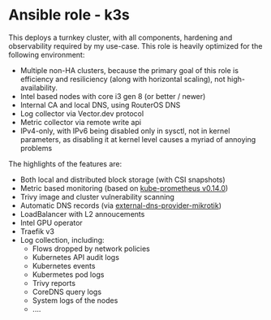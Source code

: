 # Ansible role - k3s

This deploys a turnkey cluster, with all components, hardening and observability required by my use-case. This role is heavily optimized for the following environment:

- Multiple non-HA clusters, because the primary goal of this role is efficiency and resiliciency (along with horizontal scaling), not high-availability.
- Intel based nodes with core i3 gen 8 (or better / newer)
- Internal CA and local DNS, using RouterOS DNS
- Log collector via Vector.dev protocol
- Metric collector via remote write api
- IPv4-only, with IPv6 being disabled only in sysctl, not in kernel parameters, as disabling it at kernel level causes a myriad of annoying problems

The highlights of the features are:

- Both local and distributed block storage (with CSI snapshots)
- Metric based monitoring (based on [kube-prometheus v0.14.0](https://github.com/prometheus-operator/kube-prometheus/releases/tag/v0.14.0))
- Trivy image and cluster vulnerability scanning
- Automatic DNS records (via [external-dns-provider-mikrotik](https://github.com/mirceanton/external-dns-provider-mikrotik/pkgs/container/external-dns-provider-mikrotik))
- LoadBalancer with L2 annoucements
- Intel GPU operator
- Traefik v3
- Log collection, including:
  - Flows dropped by network policies
  - Kubernetes API audit logs
  - Kubernetes events
  - Kubermetes pod logs
  - Trivy reports
  - CoreDNS query logs
  - System logs of the nodes
  - ....

